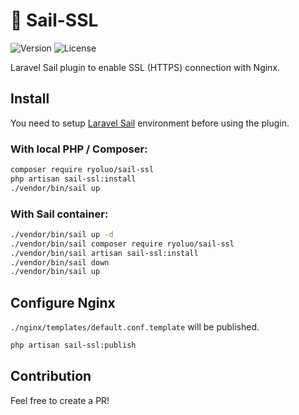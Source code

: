 # 🚢 Sail-SSL

![Version](https://img.shields.io/github/v/release/ryoluo/sail-ssl)
![License](https://img.shields.io/github/license/ryoluo/sail-ssl)

Laravel Sail plugin to enable SSL (HTTPS) connection with Nginx.

## Install
You need to setup [Laravel Sail](https://github.com/laravel/sail) environment before using the plugin.

### With local PHP / Composer:
```sh
composer require ryoluo/sail-ssl
php artisan sail-ssl:install
./vendor/bin/sail up
```

### With Sail container:
```sh
./vendor/bin/sail up -d
./vendor/bin/sail composer require ryoluo/sail-ssl
./vendor/bin/sail artisan sail-ssl:install
./vendor/bin/sail down
./vendor/bin/sail up
```

## Configure Nginx
`./nginx/templates/default.conf.template` will be published.
```sh
php artisan sail-ssl:publish
```

## Contribution
Feel free to create a PR!
